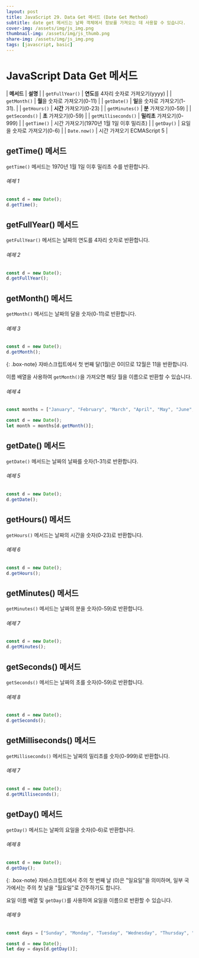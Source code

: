 ```yaml
---
layout: post
title: JavaScript 29. Data Get 메서드 (Date Get Method)
subtitle: date get 메서드는 날짜 객체에서 정보를 가져오는 데 사용할 수 있습니다.
cover-img: /assets/img/js_img.png
thumbnail-img: /assets/img/js_thumb.png
share-img: /assets/img/js_img.png
tags: [javascript, basic]
---
```


# JavaScript Data Get 메서드

| **메서드** | **설명** |
| ```getFullYear()``` | **연도**를 4자리 숫자로 가져오기(yyyy) |
| ```getMonth()``` | **월**을 숫자로 가져오기(0-11) |
| ```getDate()``` | **일**을 숫자로 가져오기(1-31). |
| ```getHours()``` | **시간** 가져오기(0-23) |
| ```getMinutes()``` | **분** 가져오기(0-59) |
| ```getSeconds()``` | **초** 가져오기(0-59) |
| ```getMilliseconds()``` | **밀리초** 가져오기(0-999) |
| ```getTime()``` | 시간 가져오기(1970년 1월 1일 이후 밀리초) |
| ```getDay()``` | 요일을 숫자로 가져오기(0-6) |
| ```Date.now()``` | 시간 가져오기 ECMAScript 5 |

## getTime() 메서드

```getTime()``` 메서드는 1970년 1월 1일 이후 밀리초 수를 반환합니다.

###### 예제 1

```javascript
const d = new Date();
d.getTime();
```

## getFullYear() 메서드

```getFullYear()``` 메서드는 날짜의 연도를 4자리 숫자로 반환합니다.

###### 예제 2

```javascript
const d = new Date();
d.getFullYear();
```

## getMonth() 메서드

```getMonth()``` 메서드는 날짜의 달을 숫자(0-11)로 반환합니다.

###### 예제 3

```javascript
const d = new Date();
d.getMonth();
```

{: .box-note}
자바스크립트에서 첫 번째 달(1월)은 0이므로 12월은 11을 반환합니다.

이름 배열을 사용하여 ```getMonth()```을 가져오면 해당 월을 이름으로 반환할 수 있습니다.

###### 예제 4

```javascript
const months = ["January", "February", "March", "April", "May", "June", "July", "August", "September", "October", "November", "December"];

const d = new Date();
let month = months[d.getMonth()];
```

## getDate() 메서드

```getDate()``` 메서드는 날짜의 날짜를 숫자(1-31)로 반환합니다.

###### 예제 5

```javascript
const d = new Date();
d.getDate();
```

## getHours() 메서드

```getHours()``` 메서드는 날짜의 시간을 숫자(0-23)로 반환합니다.

###### 예제 6

```javascript
const d = new Date();
d.getHours();
```

## getMinutes() 메서드

```getMinutes()``` 메서드는 날짜의 분을 숫자(0-59)로 반환합니다.

###### 예제 7

```javascript
const d = new Date();
d.getMinutes();
```

## getSeconds() 메서드

```getSeconds()``` 메서드는 날짜의 초를 숫자(0-59)로 반환합니다.

###### 예제 8

```javascript
const d = new Date();
d.getSeconds();
```

## getMilliseconds() 메서드

```getMilliseconds()``` 메서드는 날짜의 밀리초를 숫자(0-999)로 반환합니다.

###### 예제 7

```javascript
const d = new Date();
d.getMilliseconds();
```

## getDay() 메서드

```getDay()``` 메서드는 날짜의 요일을 숫자(0-6)로 반환합니다.

###### 예제 8

```javascript
const d = new Date();
d.getDay();
```

{: .box-note}
자바스크립트에서 주의 첫 번째 날 (0)은 "일요일"을 의미하며, 일부 국가에서는 주의 첫 날을 "월요일"로 간주하기도 합니다.

요일 이름 배열 및 ```getDay()```를 사용하여 요일을 이름으로 반환할 수 있습니다.

###### 예제 9

```javascript
const days = ["Sunday", "Monday", "Tuesday", "Wednesday", "Thursday", "Friday", "Saturday"];

const d = new Date();
let day = days[d.getDay()];
```

